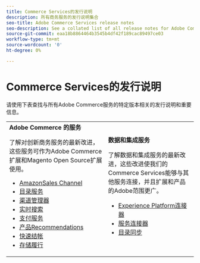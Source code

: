 ```yaml
---
title: Commerce Services的发行说明
description: 所有商务服务的发行说明集合
seo-title: Adobe Commerce Services release notes
seo-description: See a collated list of all release notes for Adobe Commerce Services and related data and integration services.
source-git-commit: eaa18b8864464b3545b4df42f189cac89497ce03
workflow-type: tm+mt
source-wordcount: '0'
ht-degree: 0%

---
```


# Commerce Services的发行说明

请使用下表查找与所有Adobe Commerce服务的特定版本相关的发行说明和重要信息。

<table>
  <tbody>
    <tr>
      <td><strong>Adobe Commerce 的服务</strong>
        <p>了解对创新商务服务的最新改进，这些服务可作为Adobe Commerce扩展和Magento Open Source扩展使用。</p>
          <ul>
            <li><a href="https://experienceleague.adobe.com/docs/commerce-channels/amazon/release-notes.html">AmazonSales Channel</a></li>
            <li><a href="https://experienceleague.adobe.com/docs/commerce-merchant-services/catalog-service/release-notes.html">目录服务</a></li>
            <li><a href="https://experienceleague.corp.adobe.com/docs/commerce-channels/channel-manager/release-notes.html">渠道管理器</a></li>
            <li><a href="https://experienceleague.adobe.com/docs/commerce-merchant-services/live-search/release-notes.html">实时搜索</a></li>
            <li><a href="https://experienceleague.adobe.com/docs/commerce-merchant-services/payment-services/release-notes.html">支付服务</a></li>
            <li><a href="https://experienceleague.adobe.com/docs/commerce-merchant-services/product-recommendations/release-notes.html">产品Recommendations</a></li>
            <li><a href="https://experienceleague.adobe.com/docs/commerce-merchant-services/quick-checkout/release-notes.html?lang=en">快速结帐</a></li>
            <li><a href="https://experienceleague.adobe.com/docs/commerce-merchant-services/store-fulfillment/release-notes.html?lang=en">存储履行</a></li>
          </ul>
        </td>
      <td><strong>数据和集成服务</strong>
        <p>了解数据和集成服务的最新改进，这些改进使我们的Commerce Services能够与其他服务连接，并且扩展和产品的Adobe范围更广。</p>
          <ul>
            <li><a href="https://experienceleague.adobe.com/docs/commerce-merchant-services/experience-platform-connector/release-notes.html?lang=en">Experience Platform连接器</a></li>
            <li><a href="https://experienceleague.adobe.com/docs/commerce-merchant-services/user-guides/saas.html">服务连接器</a></li>
            <li><a href="https://experienceleague.adobe.com/docs/commerce-merchant-services/user-guides/data-services/catalog-sync.html">目录同步</a></li>
          </ul>
      </td>
    </tr>
  </tbody>
</table>
